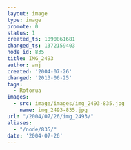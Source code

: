 ```yaml
---
layout: image
type: image
promote: 0
status: 1
created_ts: 1090861681
changed_ts: 1372159403
node_id: 835
title: IMG_2493
author: anj
created: '2004-07-26'
changed: '2013-06-25'
tags:
  - Rotorua
images:
  - src: image/images/img_2493-835.jpg
    name: img_2493-835.jpg
url: "/2004/07/26/img_2493/"
aliases:
  - "/node/835/"
date: '2004-07-26'
---
```


